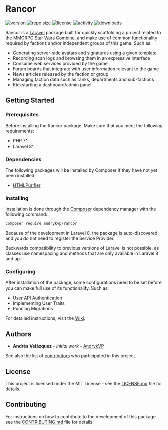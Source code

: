 # Rancor
![version](https://img.shields.io/github/v/release/andrykvp/rancor?color=orange) ![repo size](https://img.shields.io/github/repo-size/AndrykVP/Rancor) ![license](https://img.shields.io/github/license/AndrykVP/Rancor) ![activity](https://img.shields.io/github/last-commit/AndrykVP/Rancor) ![downloads](https://img.shields.io/packagist/dt/andrykvp/rancor)

Rancor is a [Laravel](http://www.laravel.com) package built for quickly scaffolding a project related to the MMORPG [Star Wars Combine](http://www.swcombine.com), and make use of common functionality required by factions and/or independent groups of this game. Such as:

- Generating server-side avatars and signatures using a given template
- Recording scan logs and browsing them in an expressive interface
- Consume web services provided by the game
- Forum boards that integrate with user information relevant to the game
- News articles released by the faction or group
- Managing faction data such as ranks, departments and sub-factions
- Kickstarting a dashboard/admin panel

## Getting Started
### Prerequisites

Before installing the Rancor package. Make sure that you meet the following requirements:

- PHP 7^
- Laravel 8^

### Dependencies

The following packages will be installed by Composer if they have not yet been installed:

- [HTMLPurifier](https://github.com/mewebstudio/Purifier)

### Installing

Installation is done through the [Composer](https://getcomposer.org/) dependency manager with the following command:

```bash
composer require andrykvp/rancor
```

Because of the development in Laravel 8, the package is auto-discovered and you do not need to register the Service Provider.

Backwards compatibility to previous versions of Laravel is not possible, as classes use namespacing and methods that are only available in Laravel 8 and up.

### Configuring

After installation of the package, some configurations need to be set before you can make full use of its functionality. Such as:

- User API Authentication
- Implementing User Traits
- Running Migrations

For detailed instructions, visit the [Wiki](https://github.com/AndrykVP/Rancor/wiki). 

## Authors

* **Andrés Velázquez** - *Initial work* - [AndrykVP](https://github.com/AndrykVP)

See also the list of [contributors](https://github.com/AndrykVP/Rancor/graphs/contributors) who participated in this project.

## License

This project is licensed under the MIT License - see the [LICENSE.md](LICENSE.md) file for details.

## Contributing

For instructions on how to contribute to the development of this package see the [CONTRIBUTING.md](CONTRIBUTING.md) file for details.